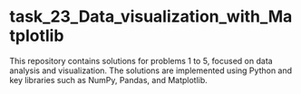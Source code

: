 # task_23_Data_visualization_with_Matplotlib
This repository contains solutions for problems 1 to 5, focused on data analysis and visualization. The solutions are implemented using Python and key libraries such as NumPy, Pandas, and Matplotlib.

